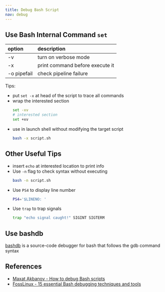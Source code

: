 ```yaml
---
title: Debug Bash Script
nav: debug
---
```


## Use Bash Internal Command ``set``

|option|description|
|:-----|:----------|
|-v    |turn on verbose mode|
|-x    |print command before execute it|
|-o pipefail|check pipeline failure|

Tips:
* put ``set -x`` at head of the script to trace all commands
* wrap the interested section
  ```bash
  set -xv
  # interested section
  set +xv
  ```
* use in launch shell without modifying the target script
  ```bash
  bash -x script.sh
  ```

## Other Useful Tips

* insert ``echo`` at interested location to print info
* Use ``-n`` flag to check syntax without executing
  ```bash
  bash -n script.sh
  ```
* Use ``PS4`` to display line number
  ```bash
  PS4='$LINENO: '
  ```
* Use ``trap`` to trap signals
  ```bash
  trap "echo signal caught!" SIGINT SIGTERM
  ```

## Use bashdb

[bashdb](https://bashdb.sourceforge.net/) is a source-code debugger for bash that follows the gdb command syntax


## References

* [Maxat Akbanov - How to debug Bash scripts](https://brain2life.hashnode.dev/how-to-debug-bash-scripts)
* [FossLinux - 15 essential Bash debugging techniques and tools](https://www.fosslinux.com/104144/essential-bash-debugging-techniques-and-tools.htm)
